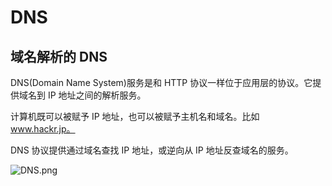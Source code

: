 # DNS

## 域名解析的 DNS

DNS(Domain Name System)服务是和 HTTP 协议一样位于应用层的协议。它提供域名到 IP 地址之间的解析服务。

计算机既可以被赋予 IP 地址，也可以被赋予主机名和域名。比如 www.hackr.jp。 

DNS 协议提供通过域名查找 IP 地址，或逆向从 IP 地址反查域名的服务。

![DNS.png](http://www.qxnekoo.cn:8888/images/2020/05/23/DNS.png)